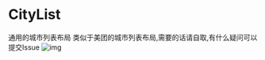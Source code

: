 # CityList
通用的城市列表布局
类似于美团的城市列表布局,需要的话请自取,有什么疑问可以提交Issue
![img](https://github.com/zeroLinWang/CityList/blob/master/CityList.gif)
